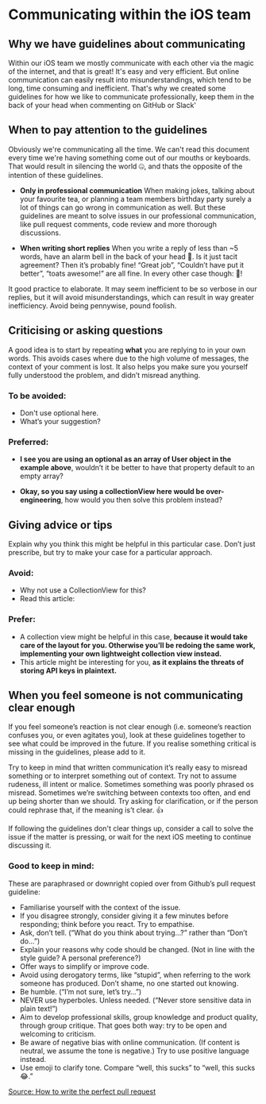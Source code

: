 # Communicating within the iOS team

## Why we have guidelines about communicating
Within our iOS team we mostly communicate with each other via the magic of the internet, and that is great! It's easy and very efficient. But online communication can easily result into misunderstandings, which tend to be long, time consuming and inefficient. That's why we created some guidelines for how we like to communicate professionally, keep them in the back of your head when commenting on GitHub or Slack'

## When to pay attention to the guidelines
Obviously we're communicating all the time. We can't read this document every time we're having something come out of our mouths or keyboards. That would result in silencing the world 🤐, and thats the opposite of the intention of these guidelines.

- **Only in professional communication**
When making jokes, talking about your favourite tea, or planning a team members birthday party surely a lot of things can go wrong in communication as well. But these guidelines are meant to solve issues in our professional communication, like pull request comments, code review and more thorough discussions.

- **When writing short replies**
When you write a reply of less than ~5 words, have an alarm bell in the back of your head 🔔. Is it just tacit agreement? Then it’s probably fine! “Great job”, “Couldn’t have put it better”,  “toats awesome!” are all fine. In every other case though: 🚨!

It good practice to elaborate. It may seem inefficient to be so verbose in our replies, but it will avoid misunderstandings, which can result in way greater inefficiency. Avoid being pennywise, pound foolish.

## Criticising or asking questions
A good idea is to start by repeating **what** you are replying to in your own words. This avoids cases where due to the high volume of messages, the context of your comment is lost. It also helps you make sure you yourself fully understood the problem, and didn’t misread anything.

### To be avoided:
- Don't use optional here. 
- What’s your suggestion?

### Preferred:
- **I see you are using an optional as an array of User object in the example above**, wouldn’t it be better to have that property default to an empty array?

- **Okay, so you say using a collectionView here would be over-engineering**, how would you then solve this problem instead?

## Giving advice or tips
Explain why you think this might be helpful in this particular case. Don’t just prescribe, but try to make your case for a particular approach.

### Avoid:
- Why not use a CollectionView for this?
- Read this article:

### Prefer:
- A collection view might be helpful in this case, **because it would take care of the layout for you. Otherwise you’ll be redoing the same work, implementing your own lightweight collection view instead.**
- This article might be interesting for you, **as it explains the threats of storing API keys in plaintext.**

## When you feel someone is not communicating clear enough
If you feel someone’s reaction is not clear enough (i.e. someone’s reaction confuses you, or even agitates you), look at these guidelines together to see what could be improved in the future. If you realise something critical is missing in the guidelines, please add to it.

Try to keep in mind that written communication it’s really easy to misread something or to interpret something out of context. Try not to assume rudeness, ill intent or malice. Sometimes something was poorly phrased os misread. Sometimes we’re switching between contexts too often, and end up being shorter than we should. Try asking for clarification, or if the person could rephrase that, if the meaning is’t clear. 👍 

If following the guidelines don't clear things up, consider a call to solve the issue if the matter is pressing, or wait for the next iOS meeting to continue discussing it.

### Good to keep in mind:
These are paraphrased or downright copied over from Github’s pull request guideline:

- Familiarise yourself with the context of the issue.
- If you disagree strongly, consider giving it a few minutes before responding; think before you react. Try to empathise.
- Ask, don’t tell. (“What do you think about trying…?” rather than “Don’t do…”)
- Explain your reasons why code should be changed. (Not in line with the style guide? A personal preference?)
- Offer ways to simplify or improve code.
- Avoid using derogatory terms, like “stupid”, when referring to the work someone has produced. Don’t shame, no one started out knowing.
- Be humble. (“I’m not sure, let’s try…”)
- NEVER use hyperboles. Unless needed. (“Never store sensitive data in plain text!”)
- Aim to develop professional skills, group knowledge and product quality, through group critique. That goes both way: try to be open and welcoming to criticism.
- Be aware of negative bias with online communication. (If content is neutral, we assume the tone is negative.) Try to use positive language instead.
- Use emoji to clarify tone. Compare “well, this sucks” to “well, this sucks 😂.”

[Source: How to write the perfect pull request](https://github.com/blog/1943-how-to-write-the-perfect-pull-request)

